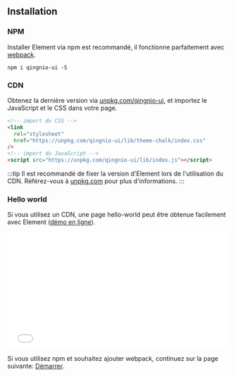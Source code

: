 ## Installation

### NPM

Installer Element via npm est recommandé, il fonctionne parfaitement avec [webpack](https://webpack.js.org/).

```shell
npm i qingnio-ui -S
```

### CDN

Obtenez la dernière version via [unpkg.com/qingnio-ui](https://unpkg.com/qingnio-ui/), et importez le JavaScript et le CSS dans votre page.

```html
<!-- import du CSS -->
<link
  rel="stylesheet"
  href="https://unpkg.com/qingnio-ui/lib/theme-chalk/index.css"
/>
<!-- import du JavaScript -->
<script src="https://unpkg.com/qingnio-ui/lib/index.js"></script>
```

:::tip
Il est recommandé de fixer la version d'Element lors de l'utilisation du CDN. Référez-vous à [unpkg.com](https://unpkg.com) pour plus d'informations.
:::

### Hello world

Si vous utilisez un CDN, une page hello-world peut être obtenue facilement avec Element ([démo en ligne](https://codepen.io/bofeng/pen/poaEmJY)).

<iframe height="265" style="width: 100%;" scrolling="no" title="Element demo" src="//codepen.io/bofeng/embed/poaEmJY/?height=265&theme-id=light&default-tab=html" frameborder="no" allowtransparency="true" allowfullscreen="true">
  See the Pen <a href='https://codepen.io/bofeng/pen/poaEmJY/'>Element demo</a> by hetech
  (<a href='https://codepen.io/bofeng'>@bofeng</a>) on <a href='https://codepen.io'>CodePen</a>.
</iframe>

Si vous utilisez npm et souhaitez ajouter webpack, continuez sur la page suivante: [Démarrer](/#/fr-FR/component/quickstart).
